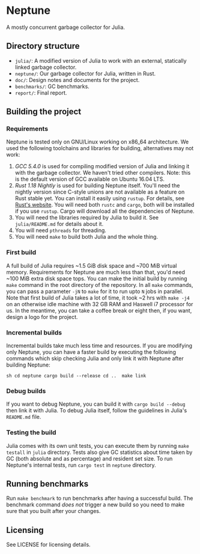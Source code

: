 # Neptune
A mostly concurrent garbage collector for Julia.

## Directory structure

 + `julia/`: A modified version of Julia to work with an external, statically
     linked garbage collector.
 + `neptune/`: Our garbage collector for Julia, written in Rust.
 + `doc/`: Design notes and documents for the project.
 + `benchmarks/`: GC benchmarks.
 + `report/`: Final report.

## Building the project

### Requirements

Neptune is tested only on GNU/Linux working on x86_64 architecture.  We used
the following toolchains and libraries for building, alternatives may not work:

 1. _GCC 5.4.0_ is used for compiling modified version of Julia and linking it
    with the garbage collector. We haven't tried other compilers. Note: this is
    the default version of GCC available on Ubuntu 16.04 LTS.
 2. _Rust 1.18 Nightly_ is used for building Neptune itself. You'll need the
    nightly version since C-style unions are not available as a feature on Rust
    stable yet. You can install it easily using `rustup`. For details,
    see [Rust's website](https://rust-lang.org). You will need both `rustc` and
    `cargo`, both will be installed if you use `rustup`. Cargo will download
    all the dependencies of Neptune.
 3. You will need the libraries required by Julia to build it. See
    `julia/README.md` for details about it.
 4. You will need `pthreads` for threading.
 5. You will need `make` to build both Julia and the whole thing.

### First build

A full build of Julia requires ~1.5 GiB disk space and ~700 MiB virtual memory.
Requirements for Neptune are much less than that, you'd need ~100 MiB extra
disk space tops.  You can make the initial build by running `make` command in
the root directory of the repository.  In all `make` commands, you can pass a
parameter `-jN` to `make` for it to run upto `N` jobs in parallel.  Note that
first build of Julia takes a lot of time, it took ~2 hrs with `make -j4` on an
otherwise idle machine with 32 GB RAM and Haswell i7 processor for us.  In the
meantime, you can take a coffee break or eight then, if you want, design a logo
for the project.

### Incremental builds

Incremental builds take much less time and resources.  If you are modifying
only Neptune, you can have a faster build by executing the following commands
which skip checking Julia and only link it with Neptune after building Neptune:

``` sh cd neptune cargo build --release cd ..  make link ```

### Debug builds

If you want to debug Neptune, you can build it with `cargo build --debug` then
link it with Julia.  To debug Julia itself, follow the guidelines in Julia's
`README.md` file.

### Testing the build

Julia comes with its own unit tests, you can execute them by running `make
testall` in `julia` directory.  Tests also give GC statistics about time taken
by GC (both absolute and as percentage) and resident set size.  To run
Neptune's internal tests, run `cargo test` in `neptune` directory.

## Running benchmarks

Run `make benchmark` to run benchmarks after having a successful build.  The
benchmark command _does not_ trigger a new build so you need to make sure that
you built after your changes.

## Licensing

See LICENSE for licensing details.
